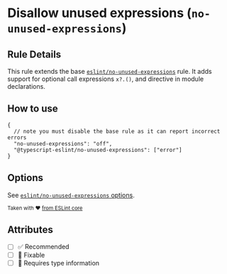 # Disallow unused expressions (`no-unused-expressions`)

## Rule Details

This rule extends the base [`eslint/no-unused-expressions`](https://eslint.org/docs/rules/no-unused-expressions) rule.
It adds support for optional call expressions `x?.()`, and directive in module declarations.

## How to use

```jsonc
{
  // note you must disable the base rule as it can report incorrect errors
  "no-unused-expressions": "off",
  "@typescript-eslint/no-unused-expressions": ["error"]
}
```

## Options

See [`eslint/no-unused-expressions` options](https://eslint.org/docs/rules/no-unused-expressions#options).

<sup>

Taken with ❤️ [from ESLint core](https://github.com/eslint/eslint/blob/master/docs/rules/no-unused-expressions.md)

</sup>

## Attributes

- [ ] ✅ Recommended
- [ ] 🔧 Fixable
- [ ] 💭 Requires type information
